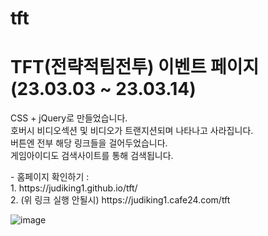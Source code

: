 # tft

<h1>
  TFT(전략적팀전투) 이벤트 페이지
  <br>
  (23.03.03 ~ 23.03.14)
</h1>

<p>
  CSS + jQuery로 만들었습니다.
  <br>
  호버시 비디오섹션 및 비디오가 트랜지션되며 나타나고 사라집니다.<br>
  버튼엔 전부 해당 링크들을 걸어두었습니다.<br>
  게임아이디도 검색사이트를 통해 검색됩니다.
</p>
<p>
  - 홈페이지 확인하기 :
  <br>
  1. https://judiking1.github.io/tft/
  <br>
  2. (위 링크 실행 안될시) https://judiking1.cafe24.com/tft
</p>

![image](https://github.com/judiking1/tft/assets/110409369/27b4dd78-bbaf-4d8a-8927-8eb0e31f362c)
